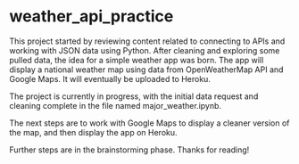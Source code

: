# weather_api_practice
This project started by reviewing content related to connecting to APIs and working with JSON data using Python. After cleaning and exploring some pulled data, the idea for a simple weather app was born. The app will display a national weather map using data from OpenWeatherMap API and Google Maps. It will eventually be uploaded to Heroku.

The project is currently in progress, with the initial data request and cleaning complete in the file named major_weather.ipynb. 

The next steps are to work with Google Maps to display a cleaner version of the map, and then display the app on Heroku.

Further steps are in the brainstorming phase. Thanks for reading!

